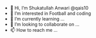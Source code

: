 - 👋 Hi, I’m Shukatullah Anwari @qais10
- 👀 I’m interested in Football and coding
- 🌱 I’m currently learning ...
- 💞️ I’m looking to collaborate on ...
- 📫 How to reach me ...

<!---
qais10/qais10 is a ✨ special ✨ repository because its `README.md` (this file) appears on your GitHub profile.
You can click the Preview link to take a look at your changes.
--->
